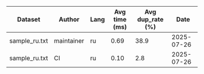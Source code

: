 | Dataset | Author | Lang | Avg time (ms) | Avg dup_rate (%) | Date |
|-------|-------|------|--------------|-----------------|------|
|sample_ru.txt|maintainer|ru|0.69|38.9|2025-07-26|
|sample_ru.txt|CI|ru|0.10|2.8|2025-07-26|
